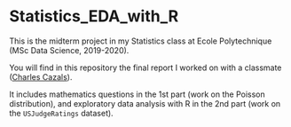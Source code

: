 # Statistics_EDA_with_R

This is the midterm project in my Statistics class at Ecole Polytechnique (MSc Data Science, 2019-2020).

You will find in this repository the final report I worked on with a classmate ([Charles Cazals](https://github.com/charlescazals)).

It includes mathematics questions in the 1st part (work on the Poisson distribution), and exploratory data analysis with R in the 2nd part (work on the `USJudgeRatings` dataset).
